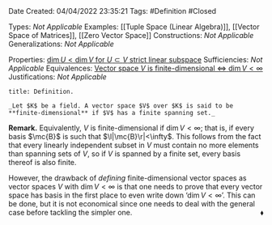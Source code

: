 <br />
<br />

Date Created: 04/04/2022 23:35:21
Tags: #Definition #Closed

Types: _Not Applicable_
Examples: [[Tuple Space (Linear Algebra)]], [[Vector Space of Matrices]], [[Zero Vector Space]]
Constructions: _Not Applicable_
Generalizations: _Not Applicable_

Properties: [$\dim U<\dim V$ for $U\subset V$ strict linear subspace](Dimension%20of%20proper%20subspace%20strictly%20less%20than%20dimension%20of%20vector%20space%20(finite-dim.).md)
Sufficiencies: _Not Applicable_
Equivalences: [Vector space $V$ is finite-dimensional $\Leftrightarrow$ $\dim V<\infty$](Finite-dimensional%20iff%20dimension%20is%20finite.md)
Justifications: _Not Applicable_

``` ad-Definition
title: Definition.

_Let $K$ be a field. A vector space $V$ over $K$ is said to be **finite-dimensional** if $V$ has a finite spanning set._

```

**Remark.** Equivalently, $V$ is finite-dimensional if $\dim V<\infty$; that is, if every basis $\mc{B}$ is such that $\l|\mc{B}\r|<\infty$. This follows from the fact that every linearly independent subset in $V$ must contain no more elements than spanning sets of $V$, so if $V$ is spanned by a finite set, every basis thereof is also finite.

However, the drawback of _defining_ finite-dimensional vector spaces as vector spaces $V$ with $\dim V<\infty$ is that one needs to prove that every vector space has basis in the first place to even write down $\textrm{`}\dim V<\infty\textrm{'}$. This can be done, but it is not economical since one needs to deal with the general case before tackling the simpler one.<span style="float:right;">$\blacklozenge$</span>
